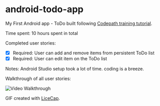 # android-todo-app

My First Android app - ToDo built following [Codepath training tutorial](http://courses.codepath.com/snippets/intro_to_android/prework.md).

Time spent: 10 hours spent in total

Completed user stories:

 * [x] Required: User can add and remove items from persistent ToDo list
 * [x] Required: User can edit item on the ToDo list
 
Notes:
Android Studio setup took a lot of time.  coding is a breeze.

Walkthrough of all user stories:

![Video Walkthrough](anim_rotten_tomatoes.gif)

GIF created with [LiceCap](http://www.cockos.com/licecap/).

